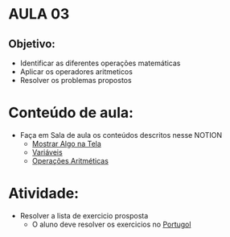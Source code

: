 # AULA 03

## Objetivo:
- Identificar as diferentes operações matemáticas
- Aplicar os operadores aritmeticos 
- Resolver os problemas propostos

# Conteúdo de aula:
- Faça em Sala de aula os conteúdos descritos nesse NOTION
    - [Mostrar Algo na Tela](https://www.notion.so/01-Mostrar-algo-na-tela-19737d2a225e80bdb483c34cb75682d6)
    - [Variáveis](https://www.notion.so/02-Vari-veis-19737d2a225e80ce9dc2e1db17d80f26)
    - [Operações Aritméticas](https://www.notion.so/03-Opera-es-Aritm-ticas-19737d2a225e80b39169f0c3e7f43a30)

# Atividade:
- Resolver a lista de exercicio prosposta  
    - O aluno deve resolver os exercicios no [Portugol](https://portugol.dev/)